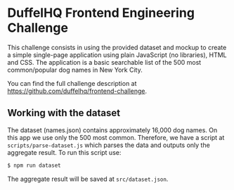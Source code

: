 # DuffelHQ Frontend Engineering Challenge

This challenge consists in using the provided dataset and mockup to create a simple single-page application using plain JavaScript (no libraries), HTML and CSS. The application is a basic searchable list of the 500 most common/popular dog names in New York City.

You can find the full challenge description at https://github.com/duffelhq/frontend-challenge.

## Working with the dataset

The dataset (names.json) contains approximately 16,000 dog names. On this app we use only the 500 most common. Therefore, we have a script at `scripts/parse-dataset.js` which parses the data and outputs only the aggregate result. To run this script use:

```sh
$ npm run dataset
```

The aggregate result will be saved at `src/dataset.json`.

